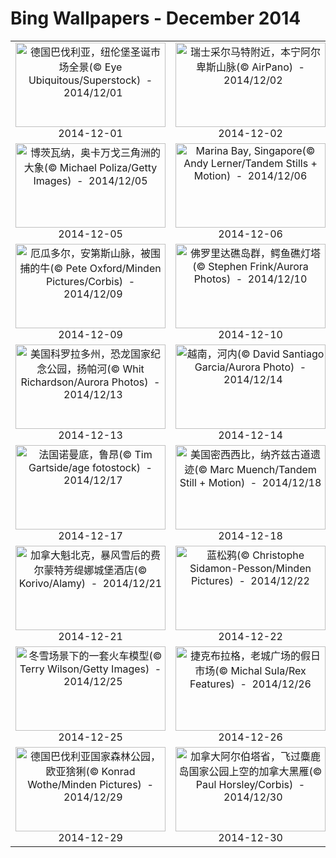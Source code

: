 # Bing Wallpapers - December 2014

| | | | |
|:-------------------------:|:-------------------------:|:-------------------------:|:-------------------------:|
| <a href="https://bing.ee123.net/img/cn/fhd/2014/12/01.jpg" target="_blank"><img src="https://bing.ee123.net/img/cn/fhd/2014/12/01.jpg" width="240" height="135" alt="德国巴伐利亚，纽伦堡圣诞市场全景(© Eye Ubiquitous/Superstock)  -  2014/12/01" title="德国巴伐利亚，纽伦堡圣诞市场全景(© Eye Ubiquitous/Superstock)  -  2014/12/01"></a><br>2014-12-01<br> | <a href="https://bing.ee123.net/img/cn/fhd/2014/12/02.jpg" target="_blank"><img src="https://bing.ee123.net/img/cn/fhd/2014/12/02.jpg" width="240" height="135" alt="瑞士采尔马特附近，本宁阿尔卑斯山脉(© AirPano)  -  2014/12/02" title="瑞士采尔马特附近，本宁阿尔卑斯山脉(© AirPano)  -  2014/12/02"></a><br>2014-12-02<br> | <a href="https://bing.ee123.net/img/cn/fhd/2014/12/03.jpg" target="_blank"><img src="https://bing.ee123.net/img/cn/fhd/2014/12/03.jpg" width="240" height="135" alt="美国佛罗里达州，萨旺尼河三角洲(© Frans Lanting/Corbis)  -  2014/12/03" title="美国佛罗里达州，萨旺尼河三角洲(© Frans Lanting/Corbis)  -  2014/12/03"></a><br>2014-12-03<br> | <a href="https://bing.ee123.net/img/cn/fhd/2014/12/04.jpg" target="_blank"><img src="https://bing.ee123.net/img/cn/fhd/2014/12/04.jpg" width="240" height="135" alt="纽约市，中央公园(© EschCollection/Getty Images)  -  2014/12/04" title="纽约市，中央公园(© EschCollection/Getty Images)  -  2014/12/04"></a><br>2014-12-04<br> |
| <a href="https://bing.ee123.net/img/cn/fhd/2014/12/05.jpg" target="_blank"><img src="https://bing.ee123.net/img/cn/fhd/2014/12/05.jpg" width="240" height="135" alt="博茨瓦纳，奥卡万戈三角洲的大象(© Michael Poliza/Getty Images)  -  2014/12/05" title="博茨瓦纳，奥卡万戈三角洲的大象(© Michael Poliza/Getty Images)  -  2014/12/05"></a><br>2014-12-05<br> | <a href="https://bing.ee123.net/img/cn/fhd/2014/12/06.jpg" target="_blank"><img src="https://bing.ee123.net/img/cn/fhd/2014/12/06.jpg" width="240" height="135" alt="Marina Bay, Singapore(© Andy Lerner/Tandem Stills + Motion)  -  2014/12/06" title="Marina Bay, Singapore(© Andy Lerner/Tandem Stills + Motion)  -  2014/12/06"></a><br>2014-12-06<br> | <a href="https://bing.ee123.net/img/cn/fhd/2014/12/07.jpg" target="_blank"><img src="https://bing.ee123.net/img/cn/fhd/2014/12/07.jpg" width="240" height="135" alt="下雪了，许多黑颈鹤在雪中飞舞(© zhouyousifang/Getty Images)  -  2014/12/07" title="下雪了，许多黑颈鹤在雪中飞舞(© zhouyousifang/Getty Images)  -  2014/12/07"></a><br>2014-12-07<br> | <a href="https://bing.ee123.net/img/cn/fhd/2014/12/08.jpg" target="_blank"><img src="https://bing.ee123.net/img/cn/fhd/2014/12/08.jpg" width="240" height="135" alt="捷克，布拉格，坎帕岛(© Gianluca Santoni/SIME/4Corners)  -  2014/12/08" title="捷克，布拉格，坎帕岛(© Gianluca Santoni/SIME/4Corners)  -  2014/12/08"></a><br>2014-12-08<br> |
| <a href="https://bing.ee123.net/img/cn/fhd/2014/12/09.jpg" target="_blank"><img src="https://bing.ee123.net/img/cn/fhd/2014/12/09.jpg" width="240" height="135" alt="厄瓜多尔，安第斯山脉，被围捕的牛(© Pete Oxford/Minden Pictures/Corbis)  -  2014/12/09" title="厄瓜多尔，安第斯山脉，被围捕的牛(© Pete Oxford/Minden Pictures/Corbis)  -  2014/12/09"></a><br>2014-12-09<br> | <a href="https://bing.ee123.net/img/cn/fhd/2014/12/10.jpg" target="_blank"><img src="https://bing.ee123.net/img/cn/fhd/2014/12/10.jpg" width="240" height="135" alt="佛罗里达礁岛群，鳄鱼礁灯塔(© Stephen Frink/Aurora Photos)  -  2014/12/10" title="佛罗里达礁岛群，鳄鱼礁灯塔(© Stephen Frink/Aurora Photos)  -  2014/12/10"></a><br>2014-12-10<br> | <a href="https://bing.ee123.net/img/cn/fhd/2014/12/11.jpg" target="_blank"><img src="https://bing.ee123.net/img/cn/fhd/2014/12/11.jpg" width="240" height="135" alt="德国梅克伦堡-前波莫瑞州，尼哈根之林(© Radius Images/Alamy)  -  2014/12/11" title="德国梅克伦堡-前波莫瑞州，尼哈根之林(© Radius Images/Alamy)  -  2014/12/11"></a><br>2014-12-11<br> | <a href="https://bing.ee123.net/img/cn/fhd/2014/12/12.jpg" target="_blank"><img src="https://bing.ee123.net/img/cn/fhd/2014/12/12.jpg" width="240" height="135" alt="苏格兰阿伯丁郡，彭南(© Eichhorst/neuebildanstalt/plainpicture)  -  2014/12/12" title="苏格兰阿伯丁郡，彭南(© Eichhorst/neuebildanstalt/plainpicture)  -  2014/12/12"></a><br>2014-12-12<br> |
| <a href="https://bing.ee123.net/img/cn/fhd/2014/12/13.jpg" target="_blank"><img src="https://bing.ee123.net/img/cn/fhd/2014/12/13.jpg" width="240" height="135" alt="美国科罗拉多州，恐龙国家纪念公园，扬帕河(© Whit Richardson/Aurora Photos)  -  2014/12/13" title="美国科罗拉多州，恐龙国家纪念公园，扬帕河(© Whit Richardson/Aurora Photos)  -  2014/12/13"></a><br>2014-12-13<br> | <a href="https://bing.ee123.net/img/cn/fhd/2014/12/14.jpg" target="_blank"><img src="https://bing.ee123.net/img/cn/fhd/2014/12/14.jpg" width="240" height="135" alt="越南，河内(© David Santiago Garcia/Aurora Photo)  -  2014/12/14" title="越南，河内(© David Santiago Garcia/Aurora Photo)  -  2014/12/14"></a><br>2014-12-14<br> | <a href="https://bing.ee123.net/img/cn/fhd/2014/12/15.jpg" target="_blank"><img src="https://bing.ee123.net/img/cn/fhd/2014/12/15.jpg" width="240" height="135" alt="美国加州旧金山湾，盐沼(© Art Wolfe/Mint Images)  -  2014/12/15" title="美国加州旧金山湾，盐沼(© Art Wolfe/Mint Images)  -  2014/12/15"></a><br>2014-12-15<br> | <a href="https://bing.ee123.net/img/cn/fhd/2014/12/16.jpg" target="_blank"><img src="https://bing.ee123.net/img/cn/fhd/2014/12/16.jpg" width="240" height="135" alt="荷兰阿培尔顿，猴山动物园的红腿叫鹤(© Juan Carlos Muñoz/age fotostock)  -  2014/12/16" title="荷兰阿培尔顿，猴山动物园的红腿叫鹤(© Juan Carlos Muñoz/age fotostock)  -  2014/12/16"></a><br>2014-12-16<br> |
| <a href="https://bing.ee123.net/img/cn/fhd/2014/12/17.jpg" target="_blank"><img src="https://bing.ee123.net/img/cn/fhd/2014/12/17.jpg" width="240" height="135" alt="法国诺曼底，鲁昂(© Tim Gartside/age fotostock)  -  2014/12/17" title="法国诺曼底，鲁昂(© Tim Gartside/age fotostock)  -  2014/12/17"></a><br>2014-12-17<br> | <a href="https://bing.ee123.net/img/cn/fhd/2014/12/18.jpg" target="_blank"><img src="https://bing.ee123.net/img/cn/fhd/2014/12/18.jpg" width="240" height="135" alt="美国密西西比，纳齐兹古道遗迹(© Marc Muench/Tandem Still + Motion)  -  2014/12/18" title="美国密西西比，纳齐兹古道遗迹(© Marc Muench/Tandem Still + Motion)  -  2014/12/18"></a><br>2014-12-18<br> | <a href="https://bing.ee123.net/img/cn/fhd/2014/12/19.jpg" target="_blank"><img src="https://bing.ee123.net/img/cn/fhd/2014/12/19.jpg" width="240" height="135" alt="上海夜景，天际线与立交桥(© Kevin Lee/Getty Images)  -  2014/12/19" title="上海夜景，天际线与立交桥(© Kevin Lee/Getty Images)  -  2014/12/19"></a><br>2014-12-19<br> | <a href="https://bing.ee123.net/img/cn/fhd/2014/12/20.jpg" target="_blank"><img src="https://bing.ee123.net/img/cn/fhd/2014/12/20.jpg" width="240" height="135" alt="葡萄牙亚速尔群岛，海岸附近的抹香鲸(© Reinhard Dirscherl/Aurora Photos)  -  2014/12/20" title="葡萄牙亚速尔群岛，海岸附近的抹香鲸(© Reinhard Dirscherl/Aurora Photos)  -  2014/12/20"></a><br>2014-12-20<br> |
| <a href="https://bing.ee123.net/img/cn/fhd/2014/12/21.jpg" target="_blank"><img src="https://bing.ee123.net/img/cn/fhd/2014/12/21.jpg" width="240" height="135" alt="加拿大魁北克，暴风雪后的费尔蒙特芳缇娜城堡酒店(© Korivo/Alamy)  -  2014/12/21" title="加拿大魁北克，暴风雪后的费尔蒙特芳缇娜城堡酒店(© Korivo/Alamy)  -  2014/12/21"></a><br>2014-12-21<br> | <a href="https://bing.ee123.net/img/cn/fhd/2014/12/22.jpg" target="_blank"><img src="https://bing.ee123.net/img/cn/fhd/2014/12/22.jpg" width="240" height="135" alt="蓝松鸦(© Christophe Sidamon-Pesson/Minden Pictures)  -  2014/12/22" title="蓝松鸦(© Christophe Sidamon-Pesson/Minden Pictures)  -  2014/12/22"></a><br>2014-12-22<br> | <a href="https://bing.ee123.net/img/cn/fhd/2014/12/23.jpg" target="_blank"><img src="https://bing.ee123.net/img/cn/fhd/2014/12/23.jpg" width="240" height="135" alt="美国加州蒂梅丘拉谷，酿酒厂内装饰了圣诞彩灯的棕榈树(© Richard Cummins/Corbis)  -  2014/12/23" title="美国加州蒂梅丘拉谷，酿酒厂内装饰了圣诞彩灯的棕榈树(© Richard Cummins/Corbis)  -  2014/12/23"></a><br>2014-12-23<br> | <a href="https://bing.ee123.net/img/cn/fhd/2014/12/24.jpg" target="_blank"><img src="https://bing.ee123.net/img/cn/fhd/2014/12/24.jpg" width="240" height="135" alt="加拿大不列颠哥伦比亚省，温哥华的卡皮拉诺吊桥(© Andy Clark/Corbis)  -  2014/12/24" title="加拿大不列颠哥伦比亚省，温哥华的卡皮拉诺吊桥(© Andy Clark/Corbis)  -  2014/12/24"></a><br>2014-12-24<br> |
| <a href="https://bing.ee123.net/img/cn/fhd/2014/12/25.jpg" target="_blank"><img src="https://bing.ee123.net/img/cn/fhd/2014/12/25.jpg" width="240" height="135" alt="冬雪场景下的一套火车模型(© Terry Wilson/Getty Images)  -  2014/12/25" title="冬雪场景下的一套火车模型(© Terry Wilson/Getty Images)  -  2014/12/25"></a><br>2014-12-25<br> | <a href="https://bing.ee123.net/img/cn/fhd/2014/12/26.jpg" target="_blank"><img src="https://bing.ee123.net/img/cn/fhd/2014/12/26.jpg" width="240" height="135" alt="捷克布拉格，老城广场的假日市场(© Michal Sula/Rex Features)  -  2014/12/26" title="捷克布拉格，老城广场的假日市场(© Michal Sula/Rex Features)  -  2014/12/26"></a><br>2014-12-26<br> | <a href="https://bing.ee123.net/img/cn/fhd/2014/12/27.jpg" target="_blank"><img src="https://bing.ee123.net/img/cn/fhd/2014/12/27.jpg" width="240" height="135" alt="法国巴黎，香榭丽舍大街上的节日装饰(© Neil Farrin/Rex Features)  -  2014/12/27" title="法国巴黎，香榭丽舍大街上的节日装饰(© Neil Farrin/Rex Features)  -  2014/12/27"></a><br>2014-12-27<br> | <a href="https://bing.ee123.net/img/cn/fhd/2014/12/28.jpg" target="_blank"><img src="https://bing.ee123.net/img/cn/fhd/2014/12/28.jpg" width="240" height="135" alt="澳大利亚，塔斯马尼亚岛，菲欣纳国家公园的酒杯湾(© Di He)  -  2014/12/28" title="澳大利亚，塔斯马尼亚岛，菲欣纳国家公园的酒杯湾(© Di He)  -  2014/12/28"></a><br>2014-12-28<br> |
| <a href="https://bing.ee123.net/img/cn/fhd/2014/12/29.jpg" target="_blank"><img src="https://bing.ee123.net/img/cn/fhd/2014/12/29.jpg" width="240" height="135" alt="德国巴伐利亚国家森林公园，欧亚猞猁(© Konrad Wothe/Minden Pictures)  -  2014/12/29" title="德国巴伐利亚国家森林公园，欧亚猞猁(© Konrad Wothe/Minden Pictures)  -  2014/12/29"></a><br>2014-12-29<br> | <a href="https://bing.ee123.net/img/cn/fhd/2014/12/30.jpg" target="_blank"><img src="https://bing.ee123.net/img/cn/fhd/2014/12/30.jpg" width="240" height="135" alt="加拿大阿尔伯塔省，飞过麋鹿岛国家公园上空的加拿大黑雁(© Paul Horsley/Corbis)  -  2014/12/30" title="加拿大阿尔伯塔省，飞过麋鹿岛国家公园上空的加拿大黑雁(© Paul Horsley/Corbis)  -  2014/12/30"></a><br>2014-12-30<br> | <a href="https://bing.ee123.net/img/cn/fhd/2014/12/31.jpg" target="_blank"><img src="https://bing.ee123.net/img/cn/fhd/2014/12/31.jpg" width="240" height="135" alt="台湾台北，在象山上观看台北日落(© David Terrazas Morales/Corbis)  -  2014/12/31" title="台湾台北，在象山上观看台北日落(© David Terrazas Morales/Corbis)  -  2014/12/31"></a><br>2014-12-31<br> |  |
